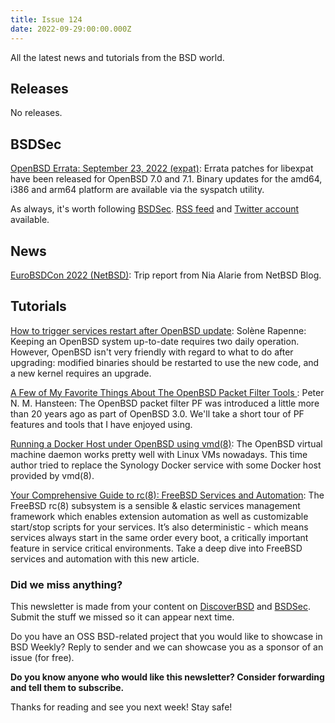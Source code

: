 ```yaml
---
title: Issue 124
date: 2022-09-29:00:00.000Z
---
```

All the latest news and tutorials from the BSD world.
<!-- more -->

## Releases

No releases.
## BSDSec

[OpenBSD Errata: September 23, 2022 (expat)](https://bsdsec.net/articles/openbsd-errata-september-23-2022-expat?utm_source=bsdweekly): Errata patches for libexpat have been released for OpenBSD 7.0 and 7.1. Binary updates for the amd64, i386 and arm64 platform are available via the syspatch utility.

As always, it's worth following [BSDSec](https://bsdsec.net). [RSS feed](https://bsdsec.net/articles.atom) and [Twitter account](https://twitter.com/bsdsec) available.
## News

[EuroBSDCon 2022 (NetBSD)](http://blog.netbsd.org/tnf/entry/eurobsdcon_2022?utm_source=bsdweekly): Trip report from Nia Alarie from NetBSD Blog.

## Tutorials

[ How to trigger services restart after OpenBSD update](https://dataswamp.org/~solene/2022-09-25-openbsd-reboot-syspatch.html?utm_source=bsdweekly): Solène Rapenne: Keeping an OpenBSD system up-to-date requires two daily operation. However, OpenBSD isn't very friendly with regard to what to do after upgrading: modified binaries should be restarted to use the new code, and a new kernel requires an upgrade.

[A Few of My Favorite Things About The OpenBSD Packet Filter Tools ](https://bsdly.blogspot.com/2022/09/a-few-of-my-favorite-things-about.html?utm_source=bsdweekly): Peter N. M. Hansteen: The OpenBSD packet filter PF was introduced a little more than 20 years ago as part of OpenBSD 3.0. We'll take a short tour of PF features and tools that I have enjoyed using.

[Running a Docker Host under OpenBSD using vmd(8)](https://www.tumfatig.net/2022/running-docker-host-openbsd-vmd/?utm_source=bsdweekly): The OpenBSD virtual machine daemon works pretty well with Linux VMs nowadays. This time author tried to replace the Synology Docker service with some Docker host provided by vmd(8).

[Your Comprehensive Guide to rc(8): FreeBSD Services and Automation](https://klarasystems.com/articles/rc8-freebsd-services-and-automation/?utm_source=bsdweekly): The FreeBSD rc(8) subsystem is a sensible & elastic services management framework which enables extension automation as well as customizable start/stop scripts for your services. It’s also deterministic - which means services always start in the same order every boot, a critically important feature in service critical environments. Take a deep dive into FreeBSD services and automation with this new article.

### Did we miss anything?

This newsletter is made from your content on [DiscoverBSD](https://discoverbsd.com) and [BSDSec](https://bsdsec.net). Submit the stuff we missed so it can appear next time.

Do you have an OSS BSD-related project that you would like to showcase in BSD Weekly? Reply to sender and we can showcase you as a sponsor of an issue (for free).

**Do you know anyone who would like this newsletter? Consider forwarding and tell them to subscribe.**

Thanks for reading and see you next week! Stay safe!
